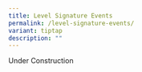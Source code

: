 ```yaml
---
title: Level Signature Events
permalink: /level-signature-events/
variant: tiptap
description: ""
---
```

<p>Under Construction</p>